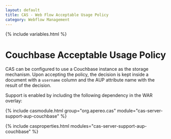 ```yaml
---
layout: default
title: CAS - Web Flow Acceptable Usage Policy
category: Webflow Management
---
```


{% include variables.html %}

# Couchbase Acceptable Usage Policy

CAS can be configured to use a Couchbase instance as the storage mechanism. Upon accepting the policy, the
decision is kept inside a document with a `username` column and the AUP attribute name with the result of the decision.

Support is enabled by including the following dependency in the WAR overlay:

{% include casmodule.html group="org.apereo.cas" module="cas-server-support-aup-couchbase" %}

{% include casproperties.html modules="cas-server-support-aup-couchbase" %}
